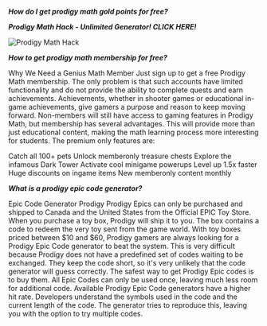 ***How do I get prodigy math gold points for free?***

***Prodigy Math Hack - Unlimited Generator! CLICK HERE!***

![Prodigy Math Hack](https://user-images.githubusercontent.com/97617265/149173724-9c390a33-3df4-4111-b6d4-cc49a8c4a857.png)


***How to get prodigy math membership for free?***

Why We Need a Genius Math Member 
 Just sign up to get a free Prodigy Math membership. The only problem is that such accounts have limited functionality and do not provide the ability to complete quests and earn achievements. Achievements, whether in shooter games or educational in-game achievements, give gamers a purpose and  reason to keep moving forward. 
 Non-members will still have access to gaming features in Prodigy Math, but membership has several advantages. This will provide more than just  educational content, making the math learning process  more interesting for students. 
 The premium only features are: 
 
 Catch all 100+ pets 
 Unlock memberonly treasure chests 
 Explore the infamous Dark Tower 
 Activate cool minigame powerups 
 Level up 1.5x faster 
 Huge discounts on ingame items 
 New memberonly content monthly

***What is a prodigy epic code generator?***

Epic Code Generator Prodigy 
 Prodigy Epics can only be purchased and shipped to Canada and the United States from the Official EPIC Toy Store. When you purchase a toy box, Prodigy will ship it to you. The box contains a code to redeem the very toy sent from the game world. 
 With toy boxes priced between $10 and  $60, Prodigy gamers are always looking for a Prodigy Epic Code generator to beat the system. This is very difficult because Prodigy does not have a predefined set of codes  waiting to be exchanged. They keep  the code short, so it's very unlikely that the  code generator will guess correctly. The safest way to get Prodigy Epic codes is to buy them. 
 All Epic Codes can only be used once, leaving much less room for additional code. 
 Available Prodigy Epic Code generators have a higher hit rate. Developers understand the symbols used in the code and the current length of the code. The generator tries to reproduce this, leaving you with the option to try multiple codes.

